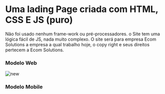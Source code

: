 <h1>Uma lading Page criada com HTML, CSS E JS (puro)</h1>

Não foi usado nenhum frame-work ou pré-processadores.
o Site tem uma lógica fácil de JS, nada muito complexo.
O site será para empresa Ecom Solutions a empresa a qual trabalho hoje, o copy right e seus direitos pertecem a Ecom Solutions.

<h3>Modelo Web</h3>

![new](https://github.com/Salgaado/Ecom-trading-imports/assets/88348530/17e63385-92ce-4c77-bed8-ee90a4f20bf6)

<h3>Modelo Mobile</h3>

